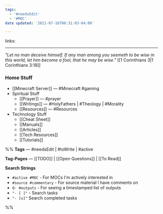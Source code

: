 ```yaml
---
tags:
  - '#needsEdit'
  - '#MOC'
date updated: '2021-07-16T00:31:03-04:00'

---
```


links:

---

_"Let no man deceive himself. If any man among you seemeth to be wise in this world, let him become a fool, that he may be wise."_ [[1 Corinthians 3|1 Corinthians 3:18]]

### Home Stuff

- [[Minecraft Server]] — #Minecraft #gaming
- Spiritual Stuff
  - [[Prayer]] — #prayer
  - [[Writings]] — #HolyFathers | #Theology | #Morality
  - [[Resources]] — #Resources
- Technology Stuff
  - [[Cheat Sheet]]
  - [[Manuals]]
  - [[Articles]]
  - [[Tech Resources]]
  - [[Tutorials]]

%%
**Tags** — #needsEdit  | #toWrite | #active

**Tag-Pages** — [[TODO]] | [[Open Questions]] | [[To Read]]

**Search Strings**

- `#active #MOC` - For MOCs I'm actively interested in
- `#source #commentary` - For source material I have comments on
- `O- #outputs` - For seeing a timestamped list of outputs
- `"- [ ]"` - Search tasks
- `"- [x]"` Search completed tasks

%%
